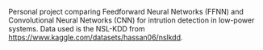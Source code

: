 Personal project comparing Feedforward Neural Networks (FFNN) and Convolutional Neural Networks (CNN) for intrution detection in low-power systems. Data used is the NSL-KDD from https://www.kaggle.com/datasets/hassan06/nslkdd.
